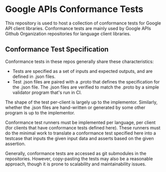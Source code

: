 # Google APIs Conformance Tests

This repository is used to host a collection of conformance tests
for Google API client libraries. Conformance tests are mainly used by
Google APIs Github Organization repositories for language client libraries.

## Conformance Test Specification

Conformance tests in these repos generally share these characteristics:

- Tests are specified as a set of inputs and expected outputs, and are defined
in .json files.
- Test .json files are paired with a .proto that defines the specification for
the .json file. The .json files are verified to match the .proto by a simple
validator program that's run in CI.

The shape of the test per-client is largely up to the implementor. Similarly,
whether the .json files are hand-written or generated by some other program
is up to the implementor.

Conformance test runners must be implemented per language, per client (for
clients that have conformance tests defined here). These runners must do the
minimal work to translate a conformance test specified here into a testcase
that inputs the given input data and asserts based on the given assertion.

Generally, conformance tests are accessed as git submodules in the repositories.
However, copy-pasting the tests may also be a reasonable approach, though it is
prone to scalability and maintainability issues.
